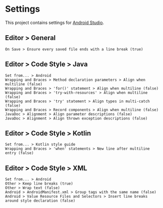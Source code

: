 # Settings

This project contains settings for [Android Studio](https://developer.android.com/studio).

## Editor > General

```
On Save > Ensure every saved file ends with a line break (true)
```

## Editor > Code Style > Java

```
Set from... > Android
Wrapping and Braces > Method declaration parameters > Align when multiline (false)
Wrapping and Braces > 'for()' statement > Align when multiline (false)
Wrapping and Braces > 'try-with-resources' > Align when multiline (false)
Wrapping and Braces > 'try' statement > Align types in multi-catch (false)
Wrapping and Braces > Record components > Align when multiline (false)
JavaDoc > Alignment > Align parameter descriptions (false)
JavaDoc > Alignment > Align thrown exception descriptions (false)
```

## Editor > Code Style > Kotlin

```
Set from... > Kotlin style guide
Wrapping and Braces > 'when' statements > New line after multiline entry (false)
```

## Editor > Code Style > XML

```
Set from... > Android
Other > Keep line breaks (true)
Other > Wrap text (false)
Android > AndroidManifest.xml > Group tags with the same name (false)
Android > Value Resource Files and Selectors > Insert line breaks around style declaration (false)
```
